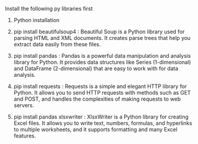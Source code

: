 ﻿Install the following py libraries first
1) Python installation
2) pip install beautifulsoup4 : Beautiful Soup is a Python library used for parsing HTML and XML documents. 
                                It creates parse trees that help you extract data easily from these files. 

3) pip install pandas  : Pandas is a powerful data manipulation and analysis library for Python. It provides 
                         data structures like Series (1-dimensional) and DataFrame (2-dimensional) that are easy to work with for data analysis.
        
4) pip install requests : Requests is a simple and elegant HTTP library for Python. It allows you to send HTTP requests with methods such as GET 
                          and POST, and handles the complexities of making requests to web servers.

5) pip install pandas xlsxwriter : XlsxWriter is a Python library for creating Excel files. It allows you to write text, numbers, formulas, and hyperlinks
                                   to multiple worksheets, and it supports formatting and many Excel features.
